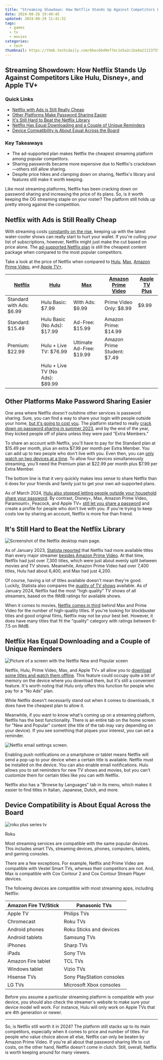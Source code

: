 ```yaml
---
title: "Streaming Showdown: How Netflix Stands Up Against Competitors Like Hulu, Disney+, and Apple TV+"
date: 2024-08-26 19:49:45
updated: 2024-08-29 11:41:52
tags:
  - games
  - tv
  - movies
categories:
  - tech
thumbnail: https://thmb.techidaily.com/6bec6b49ef7ec1e5a2c1ba4a21123755124d462c63be6599c5bbe4007fea7d1f.jpg
---
```


## Streaming Showdown: How Netflix Stands Up Against Competitors Like Hulu, Disney+, and Apple TV+

### Quick Links

* [Netflix with Ads is Still Really Cheap](https://common-error.techidaily.com/diy-solutions-for-players-facing-launch-difficulties-in-pubgs-latest-edition-your-ultimate-guide/)
* [Other Platforms Make Password Sharing Easier](https://review-topics.techidaily.com/in-2024-does-life360-notify-when-you-log-out-on-xiaomi-redmi-note-13-proplus-5g-drfone-by-drfone-virtual-android/)
* [It's Still Hard to Beat the Netflix Library](https://facebook-video-recording.techidaily.com/updated-discover-innovative-strategies-in-creating-stunning-fb-ad-videos/)
* [Netflix Has Equal Downloading and a Couple of Unique Reminders](https://facebook-video-content.techidaily.com/updated-2024-approved-adding-depth-with-customized-facebook-slideshows/)
* [Device Compatibility is About Equal Across the Board](https://facebook-record-videos.techidaily.com/new-deconstructing-the-legal-framework-of-youtube-and-cc-licenses-for-2024/)

### Key Takeaways

* The ad-supported plan makes Netflix the cheapest streaming platform among popular competitors.
* Sharing passwords became more expensive due to Netflix's crackdown—others still allow sharing.
* Despite price hikes and clamping down on sharing, Netflix's library and features still make it worth keeping.

 Like most streaming platforms, Netflix has been cracking down on password sharing and increasing the price of its plans. So, is it worth keeping the OG streaming staple on your roster? The platform still holds up pretty strong against the competition.

##  Netflix with Ads is Still Really Cheap

 With streaming costs [constantly on the rise](https://instagram-clips.techidaily.com/new-2024-approved-strategizing-your-approach-highlight-and-story-downloads/), keeping up with the latest water-cooler shows can really start to hurt your wallet. If you're culling your list of subscriptions, however, Netflix might just make the cut based on price alone. The [ad-supported Netflix plan](https://help.netflix.com/en/node/24926) is still the cheapest content package when compared to the most popular competitors.

 Take a look at the price of Netflix when compared to [Hulu](https://disneyplus.bn5x.net/c/156932/564546/9358?subId1=UUhtgUeUpU2003267&subId2=ehtg&u=https%3A%2F%2Fwww.hulu.com%2Fwelcome&ourl=https%3A%2F%2Fwww.hulu.com%2F), [Max](https://shop-links.co/link/?exclusive=1&publisher_slug=itechdaily19598&url=https%3A%2F%2Fwww.max.com%2F), [Amazon Prime Video](https://www.amazon.com/Amazon-Video/b?ie=UTF8&node=2858778011&tag=hotoge-20&ascsubtag=UUhtgUeUpU2003267&asc%5Frefurl=https%3A%2F%2Fwww.howtogeek.com%2Fnetflix-vs-hulu-hbo-max-amazon-prime-2024%2F&asc%5Fcampaign=Evergreen), and [Apple TV+](https://www.apple.com/apple-tv-plus/).

| **[Netflix](https://help.netflix.com/en/node/24926)** | **[Hulu](https://help.hulu.com/article/hulu-how-much-does-hulu-cost)** | **[Max](https://help.max.com/US/Answer/Detail/000002547)** | **[Amazon Prime Video](https://www.amazon.com/gp/help/customer/display.html?nodeId=G34EUPKVMYFW8N2U&tag=hotoge-20&ascsubtag=UUhtgUeUpU2003267&asc%5Frefurl=https%3A%2F%2Fwww.howtogeek.com%2Fnetflix-vs-hulu-hbo-max-amazon-prime-2024%2F&asc%5Fcampaign=Evergreen)** | **[Apple TV Plus](https://www.apple.com/apple-tv-plus/)** |
| ----------------------------------------------------- | ---------------------------------------------------------------------- | ---------------------------------------------------------- | --------------------------------------------------------------------------------------------------------------------------------------------------------------------------------------------------------------------------------------------------------------------- | --------------------------------------------------------- |
| Standard with Ads: $6.99                              | Hulu Basic: $7.99                                                      | With Ads: $9.99                                            | Prime Video Only: $8.99                                                                                                                                                                                                                                               | $9.99                                                     |
| Standard: $15.49                                      | Hulu Basic (No Ads): $17.99                                            | Ad-Free: $15.99                                            | Amazon Prime: $14.99                                                                                                                                                                                                                                                  |                                                           |
| Premium: $22.99                                       | Hulu + Live TV: $76.99                                                 | Ultimate Ad-Free: $19.99                                   | Amazon Prime Student: $7.49                                                                                                                                                                                                                                           |                                                           |
| |  Hulu + Live TV (No Ads): $89.99                    |                                                                        |                                                            |                                                                                                                                                                                                                                                                       |                                                           |

##  Other Platforms Make Password Sharing Easier

 One area where Netflix _doesn't_ outshine other services is password sharing. Sure, you can find a way to share your login with people outside your home, [but it's going to cost you](https://screen-mirroring-recording.techidaily.com/updated-2024-approved-tenfold-video-recording-tricks-on-your-windows-11-system/). The platform started to really [crack down on password sharing in summer 2023](https://buynow-info.techidaily.com/face-off-feature-analysis-iphone-15-pro-max-vs-samsungs-latest-powerhouse-the-z-fold6/), and by the end of the year, they kicked people off of plans unless they were paid "Extra Members."

 To share an account with Netflix, you'll have to pay for the Standard plan at $15.49 per month, plus an extra $7.99 per month per Extra Member. You can add up to two people who don't live with you. Even then, you can [only watch on two devices at a time](https://extra-resources.techidaily.com/the-ten-pillars-of-meme-creation/). To allow four devices simultaneously streaming, you'll need the Premium plan at $22.99 per month plus $7.99 per Extra Member.

 The bottom line is that it very quickly makes less sense to share Netflix than it does for your friends and family just to get your own ad-supported plans.

 As of March 2024, [Hulu also stopped letting people outside your household share your password](https://extra-support.techidaily.com/updated-pure-serenity-in-the-air-top-asmr-microphones-at-low-costs/). By contrast, Disney+, Max, Amazon Prime Video, Paramount+, Peacock, and Apple TV+ [still let you share a password](https://screen-video-capture.techidaily.com/new-simple-snippets-for-iphone-sound-capture/) and create a profile for people who don't live with you. If you're trying to keep costs low by sharing an account, Netflix is more foe than friend.

##  It's Still Hard to Beat the Netflix Library

![Screenshot of the Netflix desktop main page.](https://static1.howtogeekimages.com/wordpress/wp-content/uploads/2024/02/netflix-main-page.jpg) 

 As of January 2023, [Statista reported](https://www.statista.com/statistics/1110424/svod-content-catalog-size-by-type-us/#:~:text=Number%20of%20movies%20and%20TV%20shows%20on%20SVOD%20platforms%20in%20the%20U.S.%202023&text=In%20the%20United%20States%2C%20Amazon,movies%20and%20783%20TV%20shows.) that Netflix had more available titles than every major streamer [besides Amazon Prime Video](https://sim-unlock.techidaily.com/how-to-unlock-iphone-6s-online-here-are-6-easy-ways-by-drfone-ios/). At that time, Netflix had just over 7,300 titles, which were just about evenly split between movies and TV shows. Meanwhile, Amazon Prime Video had over 7,400 titles, Hulu had about 6,400, and Max had just 4,200.

 Of course, having a lot of titles available doesn't mean they're good. Luckily, Statista also compares the [quality of TV shows](https://www.statista.com/statistics/1111006/tv-show-catalog-refresh-svod-services-by-quality-us/#:~:text=TV%20shows%20available%20on%20video,U.S.%202024%2C%20by%20quality%20rating&text=In%20the%20United%20States%2C%20Netflix,amount%20of%20TV%20series%20available.) available. As of January 2024, Netflix had the most "high quality" TV shows of all streamers, based on the IMdB ratings for available shows.

 When it comes to movies, [Netflix comes in third](https://youtube-docs.techidaily.com/eaders-in-learning-select-sci-yt-channels/) behind Max and Prime Video for the number of high-quality titles. If you're looking for blockbuster titles and good original films, Netflix may not be your best bet. However, it does have many titles that fit the "quality" category with ratings between 6-7.5 on IMdB.

##  Netflix Has Equal Downloading and a Couple of Unique Reminders

![Picture of a screen with the Netflix New and Popular sceen](https://static1.howtogeekimages.com/wordpress/wp-content/uploads/2024/05/netflix-coming-next-week.png) 

 Netflix, Hulu, Prime Video, Max, and Apple TV+ all allow you to [download some titles and watch them offline](https://visual-screen-recording.techidaily.com/revolutionize-game-recording-in-windows-11-with-these-top-strategies-for-2024/). This feature could occupy quite a bit of memory on the device where you download them, but it's still a convenient feature. It's worth noting that Hulu only offers this function for people who pay for a "No Ads" plan.

 While Netflix doesn't necessarily stand out when it comes to downloads, it does have the cheapest plan to allow it.

 Meanwhile, if you want to know what's coming up on a streaming platform, Netflix has the best functionality. There is an entire tab on the home screen for "New and Popular" content (the title of the tab may vary depending on your device). If you see something that piques your interest, you can set a reminder.

![Netflix email settings screen.](https://static1.howtogeekimages.com/wordpress/wp-content/uploads/2024/05/netflix-email-settings.jpg) 

 Enabling push notifications on a smartphone or tablet means Netflix will send a pop-up to your device when a certain title is available. Netflix must be installed on the device. You can also enable email notifications. Hulu allows you to set reminders for new TV shows and movies, but you can't customize them for certain titles like you can with Netflix.

 Netflix also has a "Browse by Languages" tab in its menu, which makes it easier to find titles in Italian, Japanese, Dutch, and more.

##  Device Compatibility is About Equal Across the Board

![roku plus series tv](https://static1.howtogeekimages.com/wordpress/wp-content/uploads/2023/08/roku-plus-series-tv.jpg) 

Roku

 Most streaming services are compatible with the same popular devices. This includes smart TVs, streaming devices, phones, computers, tablets, and gaming consoles.

 There are a few exceptions. For example, Netflix and Prime Video are compatible with Vestel Smart TVs, whereas their competitors are not. And, Max is compatible with Cox Contour 2 and Cox Contour Stream Player devices.

 The following devices are compatible with most streaming apps, including Netflix:

| Amazon Fire TV/Stick | Panasonic TVs             |
| -------------------- | ------------------------- |
| Apple TV             | Philips TVs               |
| Chromecast           | Roku TVs                  |
| Android phones       | Roku Sticks and devices   |
| Android tablets      | Samsung TVs               |
| iPhones              | Sharp TVs                 |
| iPads                | Sony TVs                  |
| Amazon Fire tablet   | TCL TVs                   |
| Windows tablet       | Vizio TVs                 |
| Hisense TVs          | Sony PlayStation consoles |
| LG TVs               | Microsoft Xbox consoles   |

 Before you assume a particular streaming platform is compatible with your device, you should also check the streamer's website to make sure your device model will work. For instance, Hulu will only work on Apple TVs that are 4th generation or newer.

---

 So, is Netflix still worth it in 2024? The platform still stacks up to its main competitors, especially when it comes to price and number of titles. For people who value choice above all else, Netflix can only be beaten by Amazon Prime Video. If you're all about that password sharing life to cut costs, on the other hand, Netflix doesn't come in clutch. Still, overall, Netflix is worth keeping around for many viewers.

<ins class="adsbygoogle"
     style="display:block"
     data-ad-format="autorelaxed"
     data-ad-client="ca-pub-7571918770474297"
     data-ad-slot="1223367746"></ins>



<ins class="adsbygoogle"
     style="display:block"
     data-ad-client="ca-pub-7571918770474297"
     data-ad-slot="8358498916"
     data-ad-format="auto"
     data-full-width-responsive="true"></ins>

